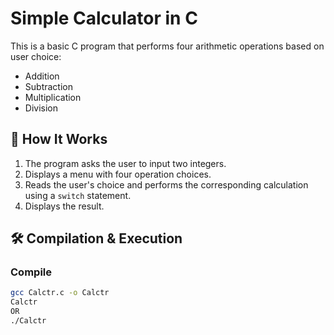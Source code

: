 # Simple Calculator in C

This is a basic C program that performs four arithmetic operations based on user choice:

- Addition
- Subtraction
- Multiplication
- Division

## 📌 How It Works
1. The program asks the user to input two integers.
2. Displays a menu with four operation choices.
3. Reads the user's choice and performs the corresponding calculation using a `switch` statement.
4. Displays the result.

## 🛠 Compilation & Execution

### **Compile**
```bash
gcc Calctr.c -o Calctr
Calctr
OR
./Calctr





